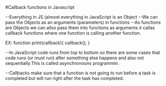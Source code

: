 #Callback functions in Javascript

--Everything in JS (almost everything in JavaScript is an Object
--We can pass the Objects as an arguments (parameters) in functions
--As functions are Objects we can allso pass them into functions as arguments it callas callback functions where one function is calling another function.

EX: function print(callback){
        callback();
}


--In JavaScript code runs from top to bottom so there are some cases that code runs (or must run) after something else happens and also not sequentially.This is called asynchronouns programmin.

--Callbacks make sure that a function is not going to run before a task is completed but will run right after the task has completed. 
